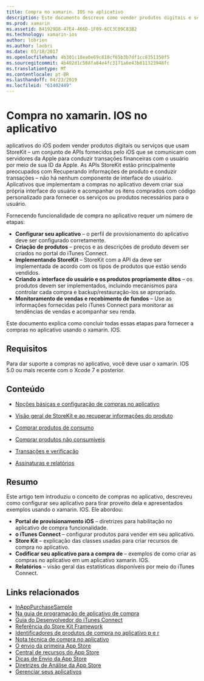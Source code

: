 ```yaml
---
title: Compra no xamarin. IOS no aplicativo
description: Este documento descreve como vender produtos digitais e serviços usando as APIs de StoreKit. Ele vincula às guias que discutem a configuração, produtos de consumo, produtos não consumíveis, transações, assinaturas e muito mais.
ms.prod: xamarin
ms.assetid: B41929D8-47E4-466D-1F09-6CC3C09C83B2
ms.technology: xamarin-ios
author: lobrien
ms.author: laobri
ms.date: 03/18/2017
ms.openlocfilehash: 4b301c18ea0e69c818cf65b3b7df1cc8351350f5
ms.sourcegitcommit: 4b402d1c508fa84e4fc3171a6e43b811323948fc
ms.translationtype: MT
ms.contentlocale: pt-BR
ms.lasthandoff: 04/23/2019
ms.locfileid: "61402449"
---
```

# <a name="in-app-purchasing-in-xamarinios"></a>Compra no xamarin. IOS no aplicativo

aplicativos do iOS podem vender produtos digitais ou serviços que usam StoreKit – um conjunto de APIs fornecidos pelo iOS que se comunicam com servidores da Apple para conduzir transações financeiras com o usuário por meio de sua ID da Apple. As APIs StoreKit estão principalmente preocupados com Recuperando informações de produto e conduzir transações – não há nenhum componente de interface do usuário. Aplicativos que implementam a compras no aplicativo devem criar sua própria interface do usuário e acompanhar os itens comprados com código personalizado para fornecer os serviços ou produtos necessários para o usuário.

Fornecendo funcionalidade de compra no aplicativo requer um número de etapas:

-  **Configurar seu aplicativo** – o perfil de provisionamento do aplicativo deve ser configurado corretamente.
-  **Criação de produtos** – preços e as descrições de produto devem ser criados no portal do iTunes Connect.
-  **Implementando StoreKit** – StoreKit com a API da deve ser implementada de acordo com os tipos de produtos que estão sendo vendidos.
-  **Criando a interface do usuário e os produtos propriamente ditos** – os produtos devem ser implementados, incluindo mecanismos para controlar cada compra e backup/restauração-los se apropriado.
-  **Monitoramento de vendas e recebimento de fundos** – Use as informações fornecidas pelo iTunes Connect para monitorar as tendências de vendas e acompanhar seu renda.

Este documento explica como concluir todas essas etapas para fornecer a compras no aplicativo usando o xamarin. IOS.

## <a name="requirements"></a>Requisitos

Para dar suporte a compras no aplicativo, você deve usar o xamarin. IOS 5.0 ou mais recente com o Xcode 7 e posterior.

## <a name="contents"></a>Conteúdo

 * [Noções básicas e configuração de compras no aplicativo](~/ios/platform/in-app-purchasing/in-app-purchase-basics-and-configuration.md)

 * [Visão geral de StoreKit e ao recuperar informações do produto](~/ios/platform/in-app-purchasing/store-kit-overview-and-retreiving-product-information.md)

 * [Comprar produtos de consumo](~/ios/platform/in-app-purchasing/purchasing-consumable-products.md)

 * [Comprar produtos não consumíveis](~/ios/platform/in-app-purchasing/purchasing-non-consumable-products.md)

 * [Transações e verificação](~/ios/platform/in-app-purchasing/transactions-and-verification.md)

 * [Assinaturas e relatórios](~/ios/platform/in-app-purchasing/subscriptions-and-reporting.md)

## <a name="summary"></a>Resumo

Este artigo tem introduziu o conceito de compras no aplicativo, descreveu como configurar seu aplicativo para tirar proveito dela e apresentados exemplos usando o xamarin. IOS. Ele abordou:

-  **Portal de provisionamento iOS** – diretrizes para habilitação no aplicativo de compra funcionalidade.
-  **o iTunes Connect** – configurar produtos para vender em seu aplicativo.
-  **Store Kit** – explicação das classes usadas para criar recursos de compra no aplicativo.
-  **Codificar seu aplicativo para a compra de** – exemplos de como criar as compras no aplicativo em um aplicativo xamarin. IOS.
-  **Relatórios** – visão geral das estatísticas disponíveis por meio do iTunes Connect.


## <a name="related-links"></a>Links relacionados

- [InAppPurchaseSample](https://developer.xamarin.com/samples/StoreKit/)
- [Na guia de programação de aplicativo de compra](https://developer.apple.com/library/ios/documentation/NetworkingInternet/Conceptual/StoreKitGuide/Introduction.html)
- [Guia do Desenvolvedor do iTunes Connect](https://developer.apple.com/library/ios/documentation/LanguagesUtilities/Conceptual/iTunesConnect_Guide/iTunesConnect_Guide.pdf)
- [Referência do Store Kit Framework](https://developer.apple.com/library/ios/documentation/StoreKit/Reference/StoreKit_Collection/StoreKit_Collection.pdf)
- [Identificadores de produtos de compra no aplicativo p e r](https://developer.apple.com/library/ios/#qa/qa1329/_index.html)
- [Nota técnica de compra no aplicativo](https://developer.apple.com/library/ios/#technotes/tn2259/_index.html)
- [O envio da primeira App Store](https://developer.apple.com/library/ios/documentation/IDEs/Conceptual/AppDistributionGuide/Introduction/Introduction.html)
- [Central de recursos do App Store](https://developer.apple.com/appstore/index.html)
- [Dicas de Envio da App Store](https://developer.apple.com/appstore/resources/submission/tips.html)
- [Diretrizes de Análise da App Store](https://developer.apple.com/appstore/resources/approval/guidelines.html)
- [Gerenciar seus aplicativos](https://developer.apple.com/appstore/resources/managing/index.html)
